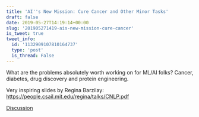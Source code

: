 ```yaml
---
title: 'AI''s New Mission: Cure Cancer and Other Minor Tasks'
draft: false
date: 2019-05-27T14:19:14+00:00
slug: '201905271419-ais-new-mission-cure-cancer'
is_tweet: true
tweet_info:
  id: '1132909107810164737'
  type: 'post'
  is_thread: False
---
```




What are the problems absolutely worth working on for ML/AI folks? Cancer, diabetes, drug discovery and protein engineering.

Very inspiring slides by Regina Barzilay:
<https://people.csail.mit.edu/regina/talks/CNLP.pdf>

[Discussion](https://x.com/sytelus/status/1132909107810164737)
